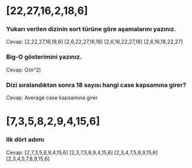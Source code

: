  <h1> [22,27,16,2,18,6] </h1>

<h3> Yukarı verilen dizinin sort türüne göre aşamalarını yazınız. </h3>

Cevap:   [2,22,27,16,18,6]  [2,6,22,27,16,18]   [2,6,16,22,27,18]  [2,6,16,18,22,27] 


<h3> Big-O gösterimini yazınız. </h3>

Cevap:  O(n^2)


<h3> Dizi sıralandıktan sonra 18 sayısı hangi case kapsamına girer? </h3>

Cevap:   Average case kapsamına girer


<h1> [7,3,5,8,2,9,4,15,6] </h1>

<h3> Ilk dört adımı </h3>

Cevap: [2,7,3,5,8,9,4,15,6]   [2,3,7,5,8,9,4,15,6]   [2,3,4,7,5,8,9,15,6]   [2,3,4,5,7,8,9,15,6]
